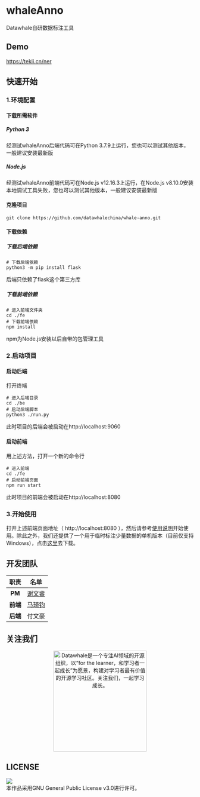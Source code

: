 # whaleAnno
Datawhale自研数据标注工具

## Demo
https://tekii.cn/ner

## 快速开始
### 1.环境配置
#### 下载所需软件
##### Python 3
经测试whaleAnno后端代码可在Python 3.7.9上运行，您也可以测试其他版本，一般建议安装最新版

##### Node.js
经测试whaleAnno前端代码可在Node.js v12.16.3上运行，在Node.js v8.10.0安装本地调试工具失败，您也可以测试其他版本，一般建议安装最新版

#### 克隆项目
```shell
git clone https://github.com/datawhalechina/whale-anno.git
```
#### 下载依赖
##### 下载后端依赖
```shell
# 下载后端依赖
python3 -m pip install flask
```
后端只依赖了flask这个第三方库

##### 下载前端依赖
```shell
# 进入前端文件夹
cd ./fe
# 下载前端依赖
npm install
```
npm为Node.js安装以后自带的包管理工具

### 2.启动项目
#### 启动后端
打开终端
```shell
# 进入后端目录
cd ./be
# 启动后端脚本
python3 ./run.py
```
此时项目的后端会被启动在http://localhost:9060

#### 启动前端
用上述方法，打开一个新的命令行
```shell
# 进入前端
cd ./fe
# 启动前端页面
npm run start
```
此时项目的前端会被启动在http://localhost:8080

### 3.开始使用
打开上述前端页面地址（ http://localhost:8080 ），然后请参考[使用说明](./doc/README.md)开始使用。除此之外，我们还提供了一个用于临时标注少量数据的单机版本（目前仅支持Windows），点击[这里](https://github.com/datawhalechina/whale-anno/releases)去下载。


## 开发团队
| 职责 | 名单 |
| :---: | :---: |
| **PM** | [谢文睿](https://github.com/Sm1les) |
| **前端** | [马琦钧](https://github.com/Skypow2012) |
| **后端** | 付文豪 |

## 关注我们
<div align=center>
<img src="https://raw.githubusercontent.com/datawhalechina/pumpkin-book/master/res/qrcode.jpeg" width = "250" height = "270" alt="Datawhale是一个专注AI领域的开源组织，以“for the learner，和学习者一起成长”为愿景，构建对学习者最有价值的开源学习社区。关注我们，一起学习成长。">
</div>

## LICENSE
<img style="border-width:0" src="https://img.shields.io/badge/license-GPL--3.0-lightgrey" /><br />本作品采用GNU General Public License v3.0进行许可。